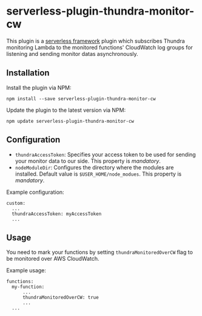 # serverless-plugin-thundra-monitor-cw

This plugin is a [serverless framework](https://serverless.com/) plugin which subscribes Thundra monitoring Lambda to the monitored functions' CloudWatch log groups for listening and sending monitor datas asynchronously. 

## Installation

Install the plugin via NPM: 
```
npm install --save serverless-plugin-thundra-monitor-cw
```

Update the plugin to the latest version via NPM: 
```
npm update serverless-plugin-thundra-monitor-cw
```

## Configuration

- `thundraAccessToken`: Specifies your access token to be used for sending your monitor data to our side. This property is *mandatory*.
- `nodeModuleDir`: Configures the directory where the modules are installed. Default value is `$USER_HOME/node_modues`. This property is *mandatory*.

Example configuration:
```
custom:
  ...
  thundraAccessToken: myAccessToken
  ...
```

## Usage

You need to mark your functions by setting `thundraMonitoredOverCW` flag to be monitored over AWS CloudWatch.

Example usage:
```
functions:
  my-function:
      ...
      thundraMonitoredOverCW: true
      ...
  ...    
```
